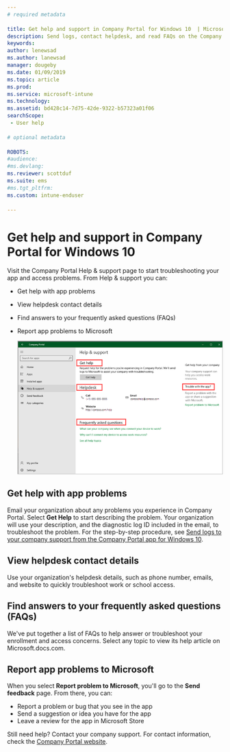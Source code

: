 ```yaml
---
# required metadata

title: Get help and support in Company Portal for Windows 10  | Microsoft Docs
description: Send logs, contact helpdesk, and read FAQs on the Company Portal Help & support page.  
keywords:
author: lenewsad
ms.author: lanewsad
manager: dougeby
ms.date: 01/09/2019
ms.topic: article
ms.prod:
ms.service: microsoft-intune
ms.technology:
ms.assetid: bd428c14-7d75-42de-9322-b57323a01f06
searchScope:
 - User help

# optional metadata

ROBOTS:  
#audience:
#ms.devlang:
ms.reviewer: scottduf
ms.suite: ems
#ms.tgt_pltfrm:
ms.custom: intune-enduser

---
```


# Get help and support in Company Portal for Windows 10

Visit the Company Portal Help & support page to start troubleshooting your app and access problems. From Help & support you can:  

* Get help with app problems
* View helpdesk contact details
* Find answers to your frequently asked questions (FAQs) 
* Report app problems to Microsoft

   ![Example screenshot of the Company Portal app for Windows 10, Help & support page, highlighting each section title.](./media/1812_UCP_Help_Support_sections.png)  

## Get help with app problems

Email your organization about any problems you experience in Company Portal. Select **Get Help** to start describing the problem. Your organization will use your description, and the diagnostic log ID included in the email, to troubleshoot the problem. For the step-by-step procedure, see [Send logs to your company support from the Company Portal app for Windows 10](send-logs-to-your-it-admin-cp-windows.md).  

## View helpdesk contact details  
Use your organization's helpdesk details, such as phone number, emails, and website to quickly troubleshoot work or school access.  

## Find answers to your frequently asked questions (FAQs)  
We've put together a list of FAQs to help answer or troubleshoot your enrollment and access concerns. Select any topic to view its help article on Microsoft.docs.com.  

## Report app problems to Microsoft  
When you select **Report problem to Microsoft**, you'll go to the **Send feedback** page. From there, you can:

* Report a problem or bug that you see in the app  
* Send a suggestion or idea you have for the app  
* Leave a review for the app in Microsoft Store   


Still need help? Contact your company support. For contact information, check the [Company Portal website](https://go.microsoft.com/fwlink/?linkid=2010980).
